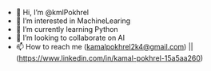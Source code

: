 - 👋 Hi, I’m @kmlPokhrel
- 👀 I’m interested in MachineLearing
- 🌱 I’m currently learning Python
- 💞️ I’m looking to collaborate on AI
- 📫 How to reach me (kamalpokhrel2k4@gmail.com) || (https://www.linkedin.com/in/kamal-pokhrel-15a5aa260)

<!---
kmlPokhrel/kmlPokhrel is a ✨ special ✨ repository because its `README.md` (this file) appears on your GitHub profile.
You can click the Preview link to take a look at your changes.
--->
